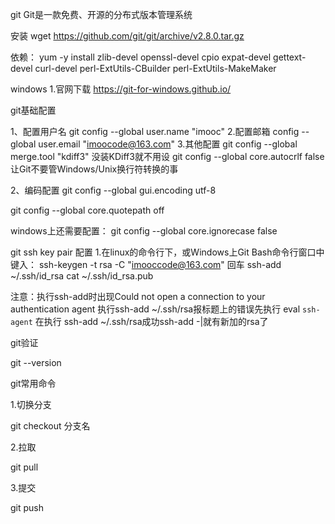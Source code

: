 git
Git是一款免费、开源的分布式版本管理系统

安装
wget https://github.com/git/git/archive/v2.8.0.tar.gz

依赖：
yum -y install zlib-devel openssl-devel cpio expat-devel gettext-devel curl-devel perl-ExtUtils-CBuilder perl-ExtUtils-MakeMaker

windows
1.官网下载
https://git-for-windows.github.io/

git基础配置

1、配置用户名
git config --global user.name "imooc"
2.配置邮箱
config --global user.email "imoocode@163.com"
3.其他配置
git config --global merge.tool "kdiff3"
没装KDiff3就不用设
git config --global core.autocrlf false
让Git不要管Windows/Unix换行符转换的事

2、编码配置
git config --global gui.encoding utf-8

git config --global core.quotepath off

windows上还需要配置：
git config --global core.ignorecase false


git ssh key pair 配置
1.在linux的命令行下，或Windows上Git Bash命令行窗口中键入：
ssh-keygen -t rsa -C "imooccode@163.com"
回车
ssh-add ~/.ssh/id_rsa
cat ~/.ssh/id_rsa.pub

注意：执行ssh-add时出现Could not open a connection to your authentication agent 执行ssh-add ~/.ssh/rsa报标题上的错误先执行 eval `ssh-agent` 在执行 ssh-add ~/.ssh/rsa成功ssh-add -|就有新加的rsa了

git验证

git --version

git常用命令

1.切换分支

git checkout 分支名

2.拉取

git pull

3.提交

git push
